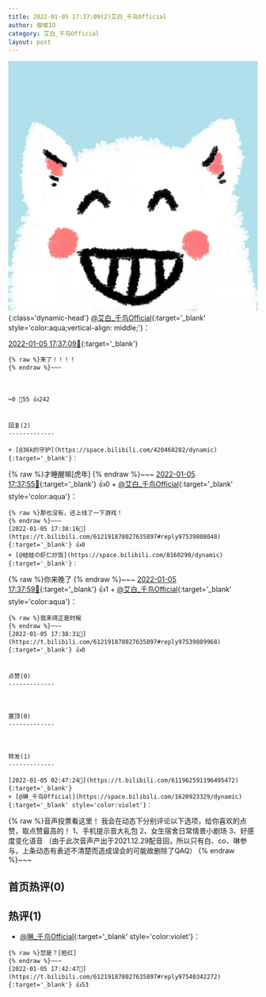 ```yaml
---
title: 2022-01-05 17:37:09(2)艾白_千鸟Official
author: 御坂IO
category: 艾白_千鸟Official
layout: post
---
```


![img](/images/9ae8b9445fd0665cc014d9080156a45271be73c6.jpg){:class='dynamic-head'}
[@艾白_千鸟Official](https://space.bilibili.com/334537711/dynamic){:target='_blank' style='color:aqua;vertical-align: middle;'}：

[2022-01-05 17:37:09🔗](https://t.bilibili.com/612191878027635897){:target='_blank'}

~~~
{% raw %}来了！！！！
{% endraw %}~~~



↪️0 💬55 👍242


回复(2)
-------------

+ [@36k的守护](https://space.bilibili.com/420468282/dynamic){:target='_blank'}：
~~~
{% raw %}才睡醒嘛[虎年]
{% endraw %}~~~
[2022-01-05 17:37:55🔗](https://t.bilibili.com/612191878027635897#reply97539796592){:target='_blank'} 👍0
    + [@艾白_千鸟Official](https://space.bilibili.com/334537711/dynamic){:target='_blank' style='color:aqua'}：
~~~
{% raw %}那也没有，还上线了一下游戏！
{% endraw %}~~~
[2022-01-05 17:38:16🔗](https://t.bilibili.com/612191878027635897#reply97539808048){:target='_blank'} 👍0
+ [@蛙蛙の虾仁炒饭](https://space.bilibili.com/8160290/dynamic){:target='_blank'}：
~~~
{% raw %}你来晚了
{% endraw %}~~~
[2022-01-05 17:37:59🔗](https://t.bilibili.com/612191878027635897#reply97539872976){:target='_blank'} 👍1
    + [@艾白_千鸟Official](https://space.bilibili.com/334537711/dynamic){:target='_blank' style='color:aqua'}：
~~~
{% raw %}我来得正是时候
{% endraw %}~~~
[2022-01-05 17:38:31🔗](https://t.bilibili.com/612191878027635897#reply97539889968){:target='_blank'} 👍0


点赞(0)
-------------



置顶(0)
-------------



转发(1)
-------------

[2022-01-05 02:47:24🔗](https://t.bilibili.com/611962591196495472){:target='_blank'}
+ [@琳_千鸟Official](https://space.bilibili.com/1620923329/dynamic){:target='_blank' style='color:violet'}：
~~~
{% raw %}音声投票看这里！
我会在动态下分别评论以下选项，给你喜欢的点赞，取点赞最高的！
1、手机提示音大礼包
2、女生宿舍日常情景小剧场
3、好感度变化语音
（由于此次音声产出于2021.12.29配音回，所以只有白、co、琳参与，上条动态有表述不清楚而造成误会的可能故删除了QAQ）
{% endraw %}~~~






首页热评(0)
-------------



热评(1)
-------------

+ [@琳_千鸟Official](https://space.bilibili.com/1620923329/dynamic){:target='_blank' style='color:violet'}：
~~~
{% raw %}您是？[脸红]
{% endraw %}~~~
[2022-01-05 17:42:47🔗](https://t.bilibili.com/612191878027635897#reply97540342272){:target='_blank'} 👍53



